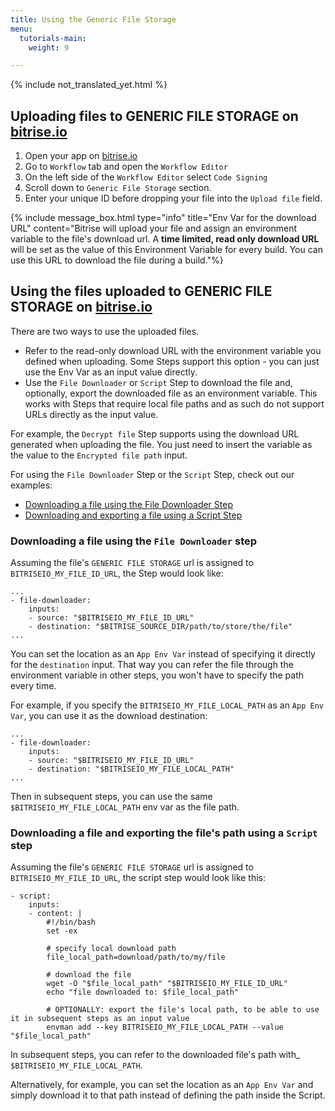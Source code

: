 ```yaml
---
title: Using the Generic File Storage
menu:
  tutorials-main:
    weight: 9

---
```

{% include not_translated_yet.html %}

## Uploading files to GENERIC FILE STORAGE on [bitrise.io](https://www.bitrise.io)

1. Open your app on [bitrise.io](https://www.bitrise.io)
2. Go to `Workflow` tab and open the `Workflow Editor`
3. On the left side of the `Workflow Editor` select `Code Signing`
4. Scroll down to `Generic File Storage` section.
5. Enter your unique ID before dropping your file into the `Upload file` field.

{% include message_box.html type="info" title="Env Var for the download URL" content="Bitrise will upload your file and assign an environment variable to the file's download url. A **time limited, read only download URL** will be set as the value of this Environment Variable for every build. You can use this URL to download the file during a build."%}

## Using the files uploaded to GENERIC FILE STORAGE on [bitrise.io](https://www.bitrise.io)

There are two ways to use the uploaded files.

* Refer to the read-only download URL with the environment variable you defined when uploading. Some Steps support this option - you can just use the Env Var as an input value directly.
* Use the `File Downloader` or `Script` Step to download the file and, optionally, export the downloaded file as an environment variable. This works with Steps that require local file paths and as such do not support URLs directly as the input value.

For example, the `Decrypt file` Step supports using the download URL generated when uploading the file. You just need to insert the variable as the value to the `Encrypted file path` input.

For using the `File Downloader` Step or the `Script` Step, check out our examples:

* [Downloading a file using the File Downloader Step](/tutorials/how-to-use-the-generic-file-storage/#downloading-a-file-using-the-file-downloader-step)
* [Downloading and exporting a file using a Script Step](/tutorials/how-to-use-the-generic-file-storage/#downloading-and-exporting-a-file-using-a-script-step)

### Downloading a file using the `File Downloader` step

Assuming the file's `GENERIC FILE STORAGE` url is assigned to `BITRISEIO_MY_FILE_ID_URL`, the Step would look like:

    ...
    - file-downloader:
        inputs:
        - source: "$BITRISEIO_MY_FILE_ID_URL"
        - destination: "$BITRISE_SOURCE_DIR/path/to/store/the/file"
    ...

You can set the location as an `App Env Var` instead of specifying it
directly for the `destination` input. That way you can refer the file
through the environment variable in other steps, you won't have to
specify the path every time.

For example, if you specify the `BITRISEIO_MY_FILE_LOCAL_PATH` as an `App Env Var`,
you can use it as the download destination:

    ...
    - file-downloader:
        inputs:
        - source: "$BITRISEIO_MY_FILE_ID_URL"
        - destination: "$BITRISEIO_MY_FILE_LOCAL_PATH"
    ...

Then in subsequent steps, you can use the same `$BITRISEIO_MY_FILE_LOCAL_PATH` env var as the file path.

### Downloading a file and exporting the file's path using a `Script` step

Assuming the file's `GENERIC FILE STORAGE` url is assigned to `BITRISEIO_MY_FILE_ID_URL`, the script step would look like this:

    - script:
        inputs:
        - content: |
            #!/bin/bash
            set -ex
    
            # specify local download path
            file_local_path=download/path/to/my/file
    
            # download the file
            wget -O "$file_local_path" "$BITRISEIO_MY_FILE_ID_URL"
            echo "file downloaded to: $file_local_path"
    
            # OPTIONALLY: export the file's local path, to be able to use it in subsequent steps as an input value
            envman add --key BITRISEIO_MY_FILE_LOCAL_PATH --value "$file_local_path"

In subsequent steps, you can refer to the downloaded file's path with_ `$BITRISEIO_MY_FILE_LOCAL_PATH`.

Alternatively, for example, you can set the location as an `App Env Var` and simply download it to that path instead of defining the path inside the Script.